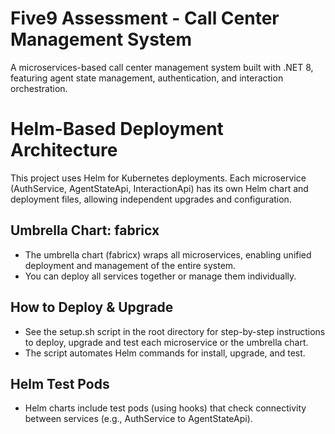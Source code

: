 # Five9 Assessment - Call Center Management System #
A microservices-based call center management system built with .NET 8, featuring agent state management, authentication, and interaction orchestration.

# Helm-Based Deployment Architecture #
This project uses Helm for Kubernetes deployments. Each microservice (AuthService, AgentStateApi, InteractionApi) has its own Helm chart and deployment files, allowing independent upgrades and configuration.

## Umbrella Chart: fabricx ##
 - The umbrella chart (fabricx) wraps all microservices, enabling unified deployment and management of the entire system.
 - You can deploy all services together or manage them individually.

## How to Deploy & Upgrade ##
 - See the setup.sh script in the root directory for step-by-step instructions to deploy, upgrade and test each microservice or the umbrella chart.
 - The script automates Helm commands for install, upgrade, and test.

## Helm Test Pods ##
 - Helm charts include test pods (using hooks) that check connectivity between services (e.g., AuthService to AgentStateApi).